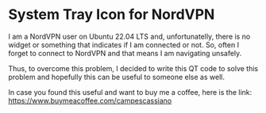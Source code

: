 # System Tray Icon for NordVPN

I am a NordVPN user on Ubuntu 22.04 LTS and, unfortunatelly, there is no widget or something that indicates if I am connected or not.
So, often I forget to connect to NordVPN and that means I am navigating unsafely.

Thus, to overcome this problem, I decided to write this QT code to solve this problem and hopefully this can be useful to someone else as well.

In case you found this useful and want to buy me a coffee, here is the link: https://www.buymeacoffee.com/campescassiano
